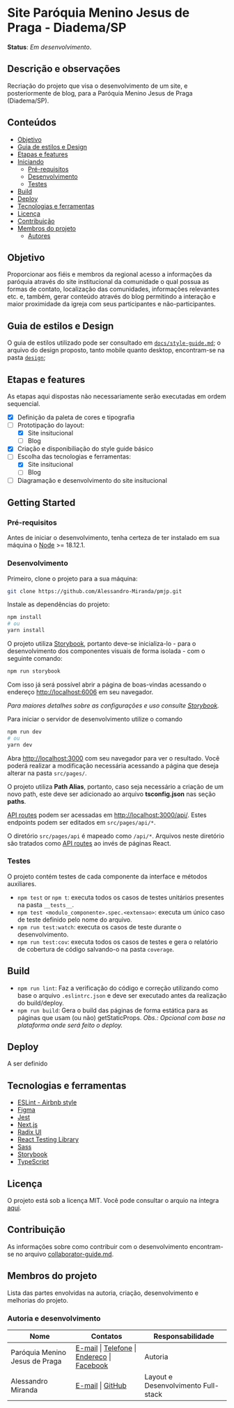 # Site Paróquia Menino Jesus de Praga - Diadema/SP

**Status**: *Em desenvolvimento*.

## Descrição e observações

Recriação do projeto que visa o desenvolvimento de um site, e posteriormente de blog, para a Paróquia Menino Jesus de Praga (Diadema/SP).

## Conteúdos

- [Objetivo](#objetivo)
- [Guia de estilos e Design](#guia-de-estilos-e-design)
- [Etapas e features](#etapas-e-features)
- [Iniciando](#getting-started)
    - [Pré-requisitos](#pré-requisitos)
    - [Desenvolvimento](#desenvolvimento)
    - [Testes](#testes)
- [Build](#build)
- [Deploy](#deploy)
- [Tecnologias e ferramentas](#tecnologias-e-ferramentas)
- [Licença](#licença)
- [Contribuição](#contribuição)
- [Membros do projeto](#membros-do-projeto)
    - [Autores](#autoria-e-desenvolvimento)

## Objetivo

Proporcionar aos fiéis e membros da regional acesso a informações da paróquia através do site institucional da comunidade o qual possua as formas de contato, localização das comunidades, informações relevantes etc. e, também, gerar conteúdo através do blog permitindo a interação e maior proximidade da igreja com seus participantes e não-participantes.

## Guia de estilos e Design

O guia de estilos utilizado pode ser consultado em [`docs/style-guide.md`](/docs/style-guide.md); o arquivo do design proposto, tanto mobile quanto desktop, encontram-se na pasta [`design`](/design/);

## Etapas e features

As etapas aqui dispostas não necessariamente serão executadas em ordem sequencial.

- [x] Definição da paleta de cores e tipografia
- [ ] Prototipação do layout:
    - [x] Site insitucional
    - [ ] Blog
- [x] Criação e disponibiliação do style guide básico
- [ ] Escolha das tecnologias e ferramentas:
    - [x] Site insitucional
    - [ ] Blog
- [ ] Diagramação e desenvolvimento do site insitucional

## Getting Started

### Pré-requisitos

Antes de iniciar o desenvolvimento, tenha certeza de ter instalado em sua máquina o [Node](https://nodejs.org/en/) >= 18.12.1.

### Desenvolvimento

Primeiro, clone o projeto para a sua máquina:

```bash
git clone https://github.com/Alessandro-Miranda/pmjp.git
```

Instale as dependências do projeto:

```bash
npm install
# ou
yarn install
```
O projeto utiliza [Storybook](https://storybook.js.org/), portanto deve-se inicializa-lo - para o desenvolvimento dos componentes visuais de forma isolada - com o seguinte comando:

```bash
npm run storybook
```

Com isso já será possível abrir a página de boas-vindas acessando o endereço [http://localhost:6006](http://localhost:6006) em seu navegador.

*Para maiores detalhes sobre as configurações e uso consulte [Storybook](https://storybook.js.org/).*

Para iniciar o servidor de desenvolvimento utilize o comando

```bash
npm run dev
# ou
yarn dev
```

Abra [http://localhost:3000](http://localhost:3000) com seu navegador para ver o resultado. Você poderá realizar a modificação necessária acessando a página que deseja alterar na pasta `src/pages/`.

O projeto utiliza **Path Alias**, portanto, caso seja necessário a criação de um novo path, este deve ser adicionado ao arquivo **tsconfig.json** nas seção **paths**.

[API routes](https://nextjs.org/docs/api-routes/introduction) podem ser acessadas em [http://localhost:3000/api/<endpoint>](http://localhost:3000/api/<endpoint>). Estes endpoints podem ser editados em `src/pages/api/*`.

O diretório `src/pages/api` é mapeado como `/api/*`. Arquivos neste diretório são tratados como [API routes](https://nextjs.org/docs/api-routes/introduction) ao invés de páginas React.

### Testes

O projeto contém testes de cada componente da interface e métodos auxiliares.

- `npm test` or `npm t`: executa todos os casos de testes unitários presentes na pasta `__tests__`.
- `npm test <modulo_componente>.spec.<extensao>`: executa um único caso de teste definido pelo nome do arquivo.
- `npm run test:watch`: executa os casos de teste durante o desenvolvimento.
- `npm run test:cov`: executa todos os casos de testes e gera o relatório de cobertura de código salvando-o na pasta `coverage`. 

## Build

- `npm run lint`: Faz a verificação do código e correção utilizando como base o arquivo `.eslintrc.json` e deve ser executado antes da realização do build/deploy.
- `npm run build`: Gera o build das páginas de forma estática para as páginas que usam (ou não) getStaticProps. *Obs.: Opcional com base na plataforma onde será feito o deploy.*

## Deploy

A ser definido

## Tecnologias e ferramentas

- [ESLint - Airbnb style](https://eslint.org/)
- [Figma](https://www.figma.com/)
- [Jest](https://jestjs.io/pt-BR/)
- [Next.js](https://nextjs.org/)
- [Radix UI](https://www.radix-ui.com/)
- [React Testing Library](https://testing-library.com/)
- [Sass](https://sass-lang.com/)
- [Storybook](https://storybook.js.org/)
- [TypeScript](https://www.typescriptlang.org/)

## Licença

O projeto está sob a licença MIT. Você pode consultar o arquio na íntegra [aqui](/LICENSE).

## Contribuição

As informações sobre como contribuir com o desenvolvimento encontram-se no arquivo [collaborator-guide.md](/docs/collaborator-guide.md).

## Membros do projeto

Lista das partes envolvidas na autoria, criação, desenvolvimento e melhorias do projeto.

### Autoria e desenvolvimento

Nome                           | Contatos           | Responsabilidade
-------------------------------|--------------------|----------------
Paróquia Menino Jesus de Praga | [E-mail](mailto:paroquiameninojesus@yahoo.com.br) \| [Telefone](tel:+551140666034) \| [Endereço](https://goo.gl/maps/nHzpZmEBK9MsuPr58) \| [Facebook](https://www.facebook.com/meninojesusdiadema) | Autoria
Alessandro Miranda             | [E-mail](mailto:ad.lmiranda2018@gmail.com) \| [GitHub](https://github.com/Alessandro-Miranda) | Layout e Desenvolvimento Full-stack